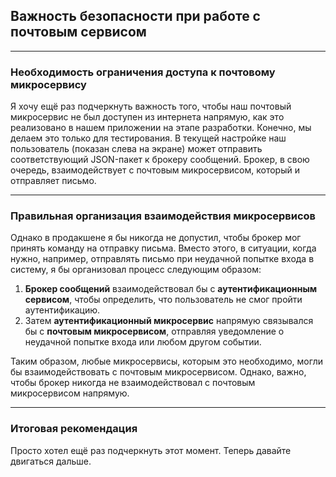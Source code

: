 ## Важность безопасности при работе с почтовым сервисом

---

### Необходимость ограничения доступа к почтовому микросервису

Я хочу ещё раз подчеркнуть важность того, чтобы наш почтовый микросервис не был доступен из интернета напрямую, как это реализовано в нашем приложении на этапе разработки. Конечно, мы делаем это только для тестирования. В текущей настройке наш пользователь (показан слева на экране) может отправить соответствующий JSON-пакет к брокеру сообщений. Брокер, в свою очередь, взаимодействует с почтовым микросервисом, который и отправляет письмо.

---

### Правильная организация взаимодействия микросервисов

Однако в продакшене я бы никогда не допустил, чтобы брокер мог принять команду на отправку письма. Вместо этого, в ситуации, когда нужно, например, отправлять письмо при неудачной попытке входа в систему, я бы организовал процесс следующим образом:

1. **Брокер сообщений** взаимодействовал бы с **аутентификационным сервисом**, чтобы определить, что пользователь не смог пройти аутентификацию.
2. Затем **аутентификационный микросервис** напрямую связывался бы с **почтовым микросервисом**, отправляя уведомление о неудачной попытке входа или любом другом событии.

Таким образом, любые микросервисы, которым это необходимо, могли бы взаимодействовать с почтовым микросервисом. Однако, важно, чтобы брокер никогда не взаимодействовал с почтовым микросервисом напрямую.

---

### Итоговая рекомендация

Просто хотел ещё раз подчеркнуть этот момент. Теперь давайте двигаться дальше.


